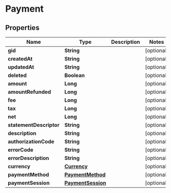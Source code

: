 

# Payment

## Properties

Name | Type | Description | Notes
------------ | ------------- | ------------- | -------------
**gid** | **String** |  |  [optional]
**createdAt** | **String** |  |  [optional]
**updatedAt** | **String** |  |  [optional]
**deleted** | **Boolean** |  |  [optional]
**amount** | **Long** |  |  [optional]
**amountRefunded** | **Long** |  |  [optional]
**fee** | **Long** |  |  [optional]
**tax** | **Long** |  |  [optional]
**net** | **Long** |  |  [optional]
**statementDescriptor** | **String** |  |  [optional]
**description** | **String** |  |  [optional]
**authorizationCode** | **String** |  |  [optional]
**errorCode** | **String** |  |  [optional]
**errorDescription** | **String** |  |  [optional]
**currency** | [**Currency**](Currency.md) |  |  [optional]
**paymentMethod** | [**PaymentMethod**](PaymentMethod.md) |  |  [optional]
**paymentSession** | [**PaymentSession**](PaymentSession.md) |  |  [optional]



